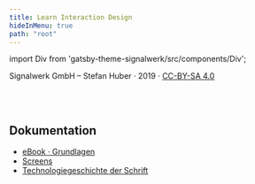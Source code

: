 ```yaml
---
title: Learn Interaction Design
hideInMenu: true
path: "root"
---
```


import Div from 'gatsby-theme-signalwerk/src/components/Div';




<Div className="column__text">


Signalwerk GmbH – Stefan Huber · 2019 · [CC-BY-SA 4.0](https://creativecommons.org/licenses/by-sa/4.0/)


<br />
<br />


## Dokumentation

* [eBook · Grundlagen](/articles/ebook/)
* [Screens](/articles/screens/)
* [Technologiegeschichte der Schrift](/articles/font-history/)


<!-- ## Stubs -->
<!-- * [Web-Typografie](/web-typography/) -->
<!-- * [Touch-Interface](/touch/) -->
<!-- * [Thesis](/thesis/) -->




</Div>
